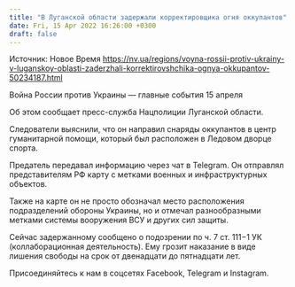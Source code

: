 ```yaml
---
title: "В Луганской области задержали корректировщика огня оккупантов"
date: Fri, 15 Apr 2022 16:26:00 +0300
draft: false
---
```

Источник: Новое Время https://nv.ua/regions/voyna-rossii-protiv-ukrainy-v-luganskoy-oblasti-zaderzhali-korrektirovshchika-ognya-okkupantov-50234187.html


Война России против Украины — главные события 15 апреля

 Об этом сообщает пресс-служба Нацполиции Луганской области.

Следователи выяснили, что он направил снаряды оккупантов в центр гуманитарной помощи, который был расположен в Ледовом дворце спорта.

Предатель передавал информацию через чат в Telegram. Он отправлял представителям РФ карту с метками военных и инфраструктурных объектов.

Также на карте он не просто обозначал место расположения подразделений обороны Украины, но и отмечал разнообразными метками системы вооружения ВСУ и других сил защиты.

Сейчас задержанному сообщено о подозрении по ч. 7 ст. 111−1 УК (коллаборационная деятельность). Ему грозит наказание в виде лишения свободы на срок от двенадцати до пятнадцати лет.

Присоединяйтесь к нам в соцсетях Facebook, Telegram и Instagram.
